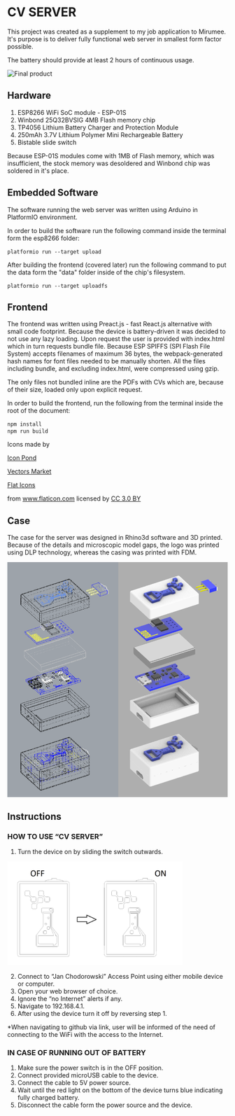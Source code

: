 # CV SERVER

This project was created as a supplement to my job application to Mirumee.  
It's purpose is to deliver fully functional web server in smallest form factor possible.

The battery should provide at least 2 hours of continuous usage.


<img src="documentation/final.jpg" alt="Final product" width="300"/>

## Hardware
1. ESP8266 WiFi SoC module - ESP-01S
2. Winbond 25Q32BVSIG 4MB Flash memory chip
3. TP4056 Lithium Battery Charger and Protection Module
4. 250mAh 3.7V Lithium Polymer Mini Rechargeable Battery
5. Bistable slide switch

Because ESP-01S modules come with 1MB of Flash memory, which was insufficient, the stock memory was desoldered and Winbond chip was soldered in it's place.

## Embedded Software
The software running the web server was written using Arduino in PlatformIO environment.

In order to build the software run the following command inside the terminal form the esp8266 folder:
```
platformio run --target upload
```
After building the frontend (covered later) run the following command to put the data form the "data" folder inside of the chip's filesystem.
```
platformio run --target uploadfs
```

## Frontend
The frontend was written using Preact.js - fast React.js alternative with small code footprint.
Because the device is battery-driven it was decided to not use any lazy loading. Upon request the user is provided with index.html which in turn requests bundle file. Because ESP SPIFFS (SPI Flash File System) accepts filenames of maximum 36 bytes, the webpack-generated hash names for font files needed to be manually shorten. All the files including bundle, and excluding index.html, were compressed using gzip.

The only files not bundled inline are the PDFs with CVs which are, because of their size, loaded only upon explicit request.

In order to build the frontend, run the following from the terminal inside the root of the document:
```
npm install
npm run build
```


<div>Icons made by

  <a href="https://www.flaticon.com/authors/popcorns-arts" title="Icon Pond"> Icon Pond </a>

  <a href="https://www.flaticon.com/authors/vectors-market" title="Vectors Market"> Vectors Market </a>

  <a href="https://www.flaticon.com/authors/flat-icons" title="Flat Icons"> Flat Icons </a>

 from <a href="https://www.flaticon.com/" title="Flaticon">www.flaticon.com</a> licensed by <a href="http://creativecommons.org/licenses/by/3.0/" title="Creative Commons BY 3.0" target="_blank"> CC 3.0 BY</a></div>





## Case
The case for the server was designed in Rhino3d software and 3D printed. Because of the details and microscopic model gaps, the logo was printed using DLP technology, whereas the casing was printed with FDM.

<img src="documentation/assembly.png" alt="Assembly" width="600"/>

## Instructions

### HOW TO USE “CV SERVER”
1.  Turn the device on by sliding the switch outwards.

<img src="documentation/instructions.png" alt="Instructions" width="400"/>

2.  Connect to “Jan Chodorowski” Access Point using either mobile device or computer.
3.  Open your web browser of choice.
4.  Ignore the “no Internet” alerts if any.
5.  Navigate to 192.168.4.1.
6.  After using the device turn it off by reversing step 1.

*When navigating to github via link, user will be informed of the need of connecting to the WiFi with the access to the Internet.


### IN CASE OF RUNNING OUT OF BATTERY

1.  Make sure the power switch is in the OFF position.
2.  Connect provided microUSB cable to the device.
3.  Connect the cable to 5V power source.
4.  Wait until the red light on the bottom of the device turns blue indicating fully charged battery.
5.  Disconnect the cable form the power source and the device.

